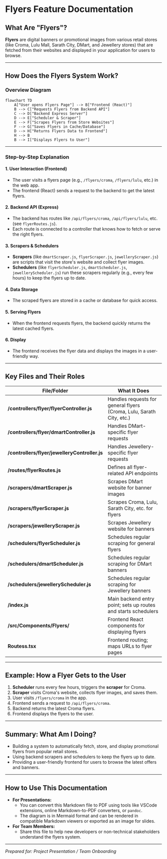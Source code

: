 # Flyers Feature Documentation

## What Are "Flyers"?

**Flyers** are digital banners or promotional images from various retail stores (like Croma, Lulu Mall, Sarath City, DMart, and Jewellery stores) that are fetched from their websites and displayed in your application for users to browse.

---

## How Does the Flyers System Work?

### Overview Diagram

```mermaid
flowchart TD
    A["User opens Flyers Page"] --> B["Frontend (React)"]
    B --> C["Requests Flyers from Backend API"]
    C --> D["Backend Express Server"]
    D --> E["Scheduler & Scraper"]
    E --> F["Scrapes Flyers from Store Websites"]
    F --> G["Saves Flyers in Cache/Database"]
    D --> H["Returns Flyers Data to Frontend"]
    H --> B
    B --> I["Displays Flyers to User"]
```

---

### Step-by-Step Explanation

#### 1. User Interaction (Frontend)
- The user visits a flyers page (e.g., `/flyers/croma`, `/flyers/lulu`, etc.) in the web app.
- The frontend (React) sends a request to the backend to get the latest flyers.

#### 2. Backend API (Express)
- The backend has routes like `/api/flyers/croma`, `/api/flyers/lulu`, etc. (see `flyerRoutes.js`).
- Each route is connected to a controller that knows how to fetch or serve the right flyers.

#### 3. Scrapers & Schedulers
- **Scrapers** (like `dmartScraper.js`, `flyerScraper.js`, `jewelleryScraper.js`) are scripts that visit the store's website and collect flyer images.
- **Schedulers** (like `flyerScheduler.js`, `dmartScheduler.js`, `jewelleryScheduler.js`) run these scrapers regularly (e.g., every few hours) to keep the flyers up to date.

#### 4. Data Storage
- The scraped flyers are stored in a cache or database for quick access.

#### 5. Serving Flyers
- When the frontend requests flyers, the backend quickly returns the latest cached flyers.

#### 6. Display
- The frontend receives the flyer data and displays the images in a user-friendly way.

---

## Key Files and Their Roles

| File/Folder | What It Does |
|-------------|--------------|
| **/controllers/flyer/flyerController.js** | Handles requests for general flyers (Croma, Lulu, Sarath City, etc.) |
| **/controllers/flyer/dmartController.js** | Handles DMart-specific flyer requests |
| **/controllers/flyer/jewelleryController.js** | Handles Jewellery-specific flyer requests |
| **/routes/flyerRoutes.js** | Defines all flyer-related API endpoints |
| **/scrapers/dmartScraper.js** | Scrapes DMart website for banner images |
| **/scrapers/flyerScraper.js** | Scrapes Croma, Lulu, Sarath City, etc. for flyers |
| **/scrapers/jewelleryScraper.js** | Scrapes Jewellery website for banners |
| **/schedulers/flyerScheduler.js** | Schedules regular scraping for general flyers |
| **/schedulers/dmartScheduler.js** | Schedules regular scraping for DMart banners |
| **/schedulers/jewelleryScheduler.js** | Schedules regular scraping for Jewellery banners |
| **/index.js** | Main backend entry point; sets up routes and starts schedulers |
| **/src/Components/Flyers/** | Frontend React components for displaying flyers |
| **Routess.tsx** | Frontend routing; maps URLs to flyer pages |

---

## Example: How a Flyer Gets to the User

1. **Scheduler** runs every few hours, triggers the **scraper** for Croma.
2. **Scraper** visits Croma's website, collects flyer images, and saves them.
3. User visits `/flyers/croma` in the app.
4. Frontend sends a request to `/api/flyers/croma`.
5. Backend returns the latest Croma flyers.
6. Frontend displays the flyers to the user.

---

## Summary: What Am I Doing?

- Building a system to automatically fetch, store, and display promotional flyers from popular retail stores.
- Using backend scrapers and schedulers to keep the flyers up to date.
- Providing a user-friendly frontend for users to browse the latest offers and banners.

---

## How to Use This Documentation

- **For Presentations:**
  - You can convert this Markdown file to PDF using tools like VSCode extensions, online Markdown-to-PDF converters, or `pandoc`.
  - The diagram is in Mermaid format and can be rendered in compatible Markdown viewers or exported as an image for slides.
- **For Team Members:**
  - Share this file to help new developers or non-technical stakeholders understand the flyers system.

---

*Prepared for: Project Presentation / Team Onboarding* 